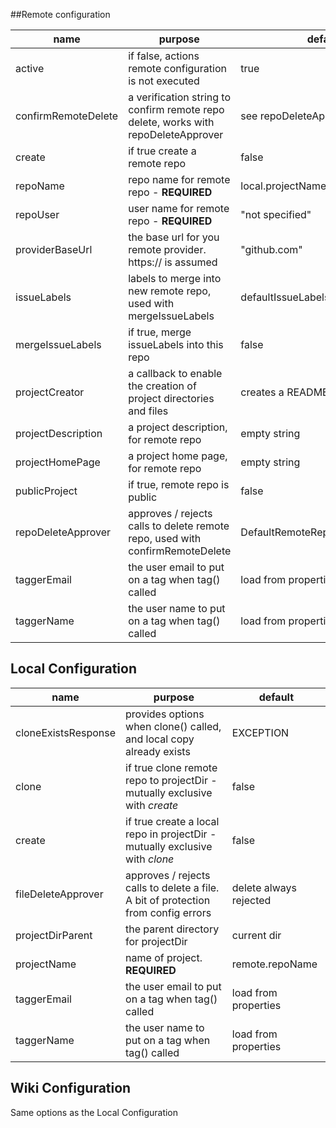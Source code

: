 ##Remote configuration


| name                  | purpose                                                                              | default                   |
|-----------------------|--------------------------------------------------------------------------------------|---------------------------|
| active                | if false, actions remote configuration is not executed                               | true                      |
| confirmRemoteDelete   | a verification string to confirm remote repo delete, works with repoDeleteApprover   | see repoDeleteApprover    |
| create                | if true create a remote repo                                                         | false                     |
| repoName              | repo name for remote repo - **REQUIRED**                                             | local.projectName         |
| repoUser              | user name for remote repo - **REQUIRED**                                             | "not specified"           |
| providerBaseUrl       | the base url for you remote provider. https:// is assumed                            | "github.com"              |
| issueLabels           | labels to merge into new remote repo, used with mergeIssueLabels                     | defaultIssueLabels        |
| mergeIssueLabels      | if true, merge issueLabels into this repo                                            | false                     |
| projectCreator        | a callback to enable the creation of project directories and files                   | creates a README.md       |
| projectDescription    | a project description, for remote repo                                               | empty string              |
| projectHomePage       | a project home page, for remote repo                                                 | empty string              |
| publicProject         | if true, remote repo is public                                                       | false                     |
| repoDeleteApprover    | approves / rejects calls to delete remote repo, used with confirmRemoteDelete        | DefaultRemoteRepoDeleteApprover |
| taggerEmail           | the user email to put on a tag when tag() called                                     | load from properties      |
| taggerName            | the user name to put on a tag when tag() called                                      | load from properties      |


## Local Configuration

| name                  | purpose                                                                              | default                   |
|-----------------------|--------------------------------------------------------------------------------------|---------------------------|
| cloneExistsResponse   | provides options when clone() called, and local copy already exists                  | EXCEPTION                 |
| clone                 | if true clone remote repo to projectDir   - mutually exclusive with *create*         | false                     |
| create                | if true create a local repo in projectDir - mutually exclusive with *clone*          | false                     |
| fileDeleteApprover    | approves / rejects calls to delete a file. A bit of protection from config errors    | delete always rejected    |
| projectDirParent      | the parent directory for projectDir                                                  | current dir               |
| projectName           | name of project.    **REQUIRED**                               | remote.repoName           |
| taggerEmail           | the user email to put on a tag when tag() called                                     | load from properties      |
| taggerName            | the user name to put on a tag when tag() called                                      | load from properties      |


## Wiki Configuration

Same options as the Local Configuration